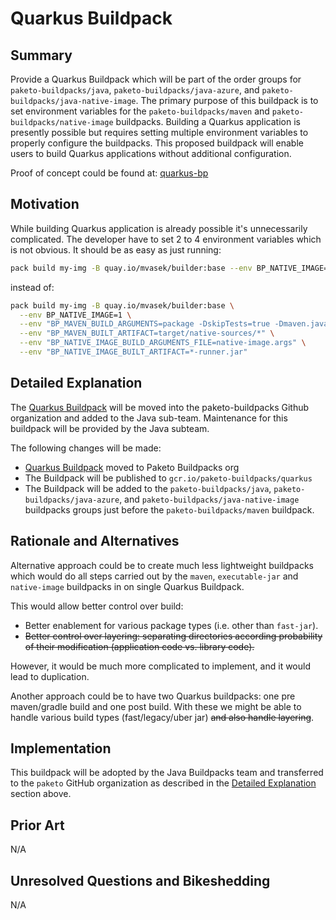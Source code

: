 # Quarkus Buildpack

## Summary
Provide a Quarkus Buildpack which will be part of the order groups for `paketo-buildpacks/java`, `paketo-buildpacks/java-azure`, and `paketo-buildpacks/java-native-image`.
The primary purpose of this buildpack is to set environment variables for the `paketo-buildpacks/maven` and `paketo-buildpacks/native-image` buildpacks. Building a Quarkus application is presently possible but requires setting multiple environment variables to properly configure the buildpacks. This proposed buildpack will enable users to build Quarkus applications without additional configuration.

Proof of concept could be found at: [quarkus-bp][b]

[b]: https://github.com/matejvasek/quarkus-bp

## Motivation
While building Quarkus application is already possible it's unnecessarily complicated.
The developer have to set 2 to 4 environment variables which is not obvious.
It should be as easy as just running: 
```sh
pack build my-img -B quay.io/mvasek/builder:base --env BP_NATIVE_IMAGE=1
```
instead of:
```sh
pack build my-img -B quay.io/mvasek/builder:base \
  --env BP_NATIVE_IMAGE=1 \
  --env "BP_MAVEN_BUILD_ARGUMENTS=package -DskipTests=true -Dmaven.javadoc.skip=true -Dquarkus.package.type=native-sources" \
  --env "BP_MAVEN_BUILT_ARTIFACT=target/native-sources/*" \
  --env "BP_NATIVE_IMAGE_BUILD_ARGUMENTS_FILE=native-image.args" \
  --env "BP_NATIVE_IMAGE_BUILT_ARTIFACT=*-runner.jar"

```

## Detailed Explanation
The [Quarkus Buildpack][b] will be moved into the paketo-buildpacks Github organization and added to the Java sub-team. Maintenance for this buildpack will be provided by the Java subteam.

The following changes will be made:
* [Quarkus Buildpack][b] moved to Paketo Buildpacks org
* The Buildpack will be published to `gcr.io/paketo-buildpacks/quarkus`
* The Buildpack will be added to the `paketo-buildpacks/java`, `paketo-buildpacks/java-azure`, and `paketo-buildpacks/java-native-image` buildpacks groups just before the `paketo-buildpacks/maven` buildpack.

[b]: https://github.com/matejvasek/quarkus-bp

## Rationale and Alternatives
Alternative approach could be to create much less lightweight buildpacks
which would do all steps carried out by the `maven`, `executable-jar` and `native-image` buildpacks
in on single Quarkus Buildpack.

This would allow better control over build:
* Better enablement for various package types (i.e. other than `fast-jar`).
* ~~Better control over layering: separating directories according probability of their modification (application code vs. library code).~~

However, it would be much more complicated to implement, and it would lead to duplication.

Another approach could be to have two Quarkus buildpacks: one pre maven/gradle build and one post build.
With these we might be able to handle various build types (fast/legacy/uber jar) ~~and also handle layering~~.

## Implementation

This buildpack will be adopted by the Java Buildpacks team and transferred to the `paketo` GitHub organization as described in the [Detailed Explanation](#detailed-explanation) section above.

## Prior Art

N/A

## Unresolved Questions and Bikeshedding

N/A
